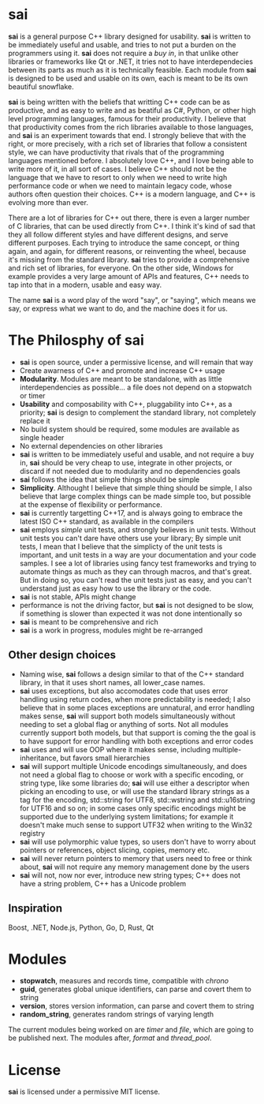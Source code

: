# sai
**sai** is a general purpose C++ library designed for usability. **sai** is written to be immediately useful and usable, and tries to not put a burden on the programmers using it.
**sai** does not require a *buy in*, in that unlike other libraries or frameworks like Qt or .NET, it tries
not to have interdependecies between its parts as much as it is technically feasible. Each module from **sai** is designed to be used and usable on its own, each is meant to be its own beautiful snowflake.

**sai** is being written with the beliefs that writting C++ code can be as productive, and as easy to write and as beatiful as C#, Python, or other high level programming languages, famous for their productivity. I believe that that productivity comes from the rich libraries available to those languages, and **sai** is an experiment towards that end.
I strongly believe that with the right, or more precisely, with a rich set of libraries that follow a consistent style, we can have productivity that rivals
that of the programming languages mentioned before.
I absolutely love C++, and I love being able to write more of it, in all sort of cases. I believe C++ should not be the language that we have to resort to
only when we need to write high performance code or when we need to maintain legacy code, whose authors often question their choices. C++ is a modern language, and C++ is evolving 
more than ever.

There are a lot of libraries for C++ out there, there is even a larger number of C libraries, that can be used directly from C++.
I think it's kind of sad that they all follow different styles and have different designs, and serve different purposes.
Each trying to introduce the same concept, or thing again, and again, for different reasons, or reinventing the wheel, because it's missing from the standard library. **sai** tries to provide a comprehensive and rich set of libraries, for everyone. On the other side, Windows for example provides a very large amount of APIs and features, C++ needs to tap into that in a modern, usable and easy way.

The name **sai** is a word play of the word "say", or "saying", which means we say, or express what we want to do, and the machine does it for us.

# The Philosphy of sai
- **sai** is open source, under a permissive license, and will remain that way
- Create awarness of C++ and promote and increase C++ usage
- **Modularity**. Modules are meant to be standalone, with as little interdependencies as possible... a file does not depend on a stopwatch or timer
- **Usability** and composability with C++, pluggability into C++, as a priority; **sai** is design to complement the standard library, not completely replace it
- No build system should be required, some modules are available as single header
- No external dependencies on other libraries
- **sai** is written to be immediately useful and usable, and not require a buy in, **sai** should be very cheap to use, integrate in other projects, or discard if not needed due to modularity and no dependencies goals
- **sai** follows the idea that simple things should be simple
- **Simplicity**. Althought I believe that simple thing should be simple, I also believe that large complex things can be made simple too, but possible at the expense of flexibility or performance. 
- **sai** is currently targetting C++17, and is always going to embrace the latest ISO C++ standard, as available in the compilers
- **sai** employs *simple* unit tests, and strongly believes in unit tests. Without unit tests you can't dare have others use your library; By simple unit tests, I mean that I believe that the simplicty of the unit tests is important, and unit tests in a way are your documentation and your code samples. I see a lot of libraries using fancy test frameworks and trying to automate things as much as they can through macros, and that's great. But in doing so, you can't read the unit tests just as easy, and you can't understand just as easy how to use the library or the code.
- **sai** is not stable, APIs might change
- performance is not the driving factor, but **sai** is not designed to be slow, if something is slower than expected it was not done intentionally so
- **sai** is meant to be comprehensive and rich
- **sai** is a work in progress, modules might be re-arranged 

## Other design choices
- Naming wise, **sai** follows a design similar to that of the C++ standard library, in that it uses short names, all lower_case names. 
- **sai** uses exceptions, but also accomodates code that uses error handling using return codes, when more predictability is needed; I also believe that in some places exceptions are unnatural, and error handling makes sense, **sai** will support both models simultaneously without needing to set a global flag or anything of sorts. Not all modules currently support both models, but that support is coming the the goal is to have support for error handling with both exceptions and error codes
- **sai** uses and will use OOP where it makes sense, including multiple-inheritance, but favors small hierarchies
- **sai** will support multiple Unicode encodings simultaneously, and does not need a global flag to choose or work with a specific encoding, or string type, like some libraries do; **sai** will use either a descriptor when picking an encoding to use, or will use the standard library strings as a tag for the encoding, std::string for UTF8, std::wstring and std::u16string for UTF16 and so on; in some cases only specific encodings might be supported due to the underlying system limitations; for example it doesn't make much sense to support UTF32 when writing to the Win32 registry
- **sai** will use polymorphic value types, so users don't have to worry about pointers or references, object slicing, copies, memory etc.
- **sai** will never return pointers to memory that users need to free or think about, **sai** will not require any memory management done by the users
- **sai** will not, now nor ever, introduce new string types; C++ does not have a string problem, C++ has a Unicode problem

## Inspiration

Boost, .NET, Node.js, Python, Go, D, Rust, Qt

# Modules 
- **stopwatch**, measures and records time, compatible with *chrono*
- **guid**, generates global unique identifiers, can parse and covert them to string 
- **version**, stores version information, can parse and covert them to string
- **random_string**, generates random strings of varying length

The current modules being worked on are *timer* and *file*, which are going to be published next. The modules after, *format* and *thread_pool*.

# License
**sai** is licensed under a permissive MIT license.
